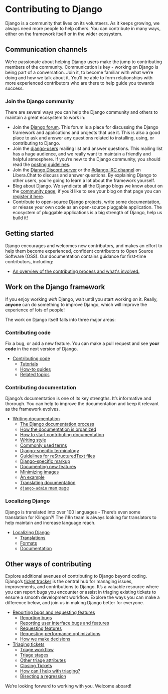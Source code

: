 # Contributing to Django

Django is a community that lives on its volunteers. As it keeps growing, we
always need more people to help others. You can contribute in many ways, either
on the framework itself or in the wider ecosystem.

## Communication channels

We’re passionate about helping Django users make the jump to contributing
members of the community. Communication is key - working on Django is being
part of a conversation. Join it, to become familiar with what we’re doing and
how we talk about it. You’ll be able to form relationships with more
experienced contributors who are there to help guide you towards success.

### Join the Django community

There are several ways you can help the Django community and others to maintain
a great ecosystem to work in:

* Join the [Django forum](https://forum.djangoproject.com/). This forum is a place for discussing the Django
  framework and applications and projects that use it. This is also a good
  place to ask and answer any questions related to installing, using, or
  contributing to Django.
* Join the [django-users](../mailing-lists.md#django-users-mailing-list) mailing list and answer questions. This
  mailing list has a huge audience, and we really want to maintain a
  friendly and helpful atmosphere. If you’re new to the Django community,
  you should read the [posting guidelines](https://code.djangoproject.com/wiki/UsingTheMailingList).
* Join the [Django Discord server](https://discord.gg/xcRH6mN4fa) or the [#django IRC channel](https://web.libera.chat/#django) on
  Libera.Chat to discuss and answer questions. By explaining Django to other
  users, you’re going to learn a lot about the framework yourself.
* Blog about Django. We syndicate all the Django blogs we know about on
  the [community page](https://www.djangoproject.com/community/); if you’d like to see your blog on that page you
  can [register it here](https://www.djangoproject.com/community/add/blogs/).
* Contribute to open-source Django projects, write some documentation, or
  release your own code as an open-source pluggable application. The
  ecosystem of pluggable applications is a big strength of Django, help us
  build it!

## Getting started

Django encourages and welcomes new contributors, and makes an effort to help
them become experienced, confident contributors to Open Source Software (OSS).
Our documentation contains guidance for first-time contributors, including:

* [An overview of the contributing process and what's involved.](new-contributors.md)

## Work on the Django framework

If you enjoy working *with* Django, wait until you start working *on* it.
Really, **anyone** can do something to improve Django, which will improve the
experience of lots of people!

The work on Django itself falls into three major areas:

### Contributing code

Fix a bug, or add a new feature. You can make a pull request and see **your
code** in the next version of Django.

* [Contributing code](writing-code/index.md)
  * [Tutorials](writing-code/index.md#tutorials)
  * [How-to guides](writing-code/index.md#how-to-guides)
  * [Related topics](writing-code/index.md#related-topics)

### Contributing documentation

Django’s documentation is one of its key strengths. It’s informative and
thorough. You can help to improve the documentation and keep it relevant as the
framework evolves.

* [Writing documentation](writing-documentation.md)
  * [The Django documentation process](writing-documentation.md#the-django-documentation-process)
  * [How the documentation is organized](writing-documentation.md#how-the-documentation-is-organized)
  * [How to start contributing documentation](writing-documentation.md#how-to-start-contributing-documentation)
  * [Writing style](writing-documentation.md#writing-style)
  * [Commonly used terms](writing-documentation.md#commonly-used-terms)
  * [Django-specific terminology](writing-documentation.md#django-specific-terminology)
  * [Guidelines for reStructuredText files](writing-documentation.md#guidelines-for-restructuredtext-files)
  * [Django-specific markup](writing-documentation.md#django-specific-markup)
  * [Documenting new features](writing-documentation.md#documenting-new-features)
  * [Minimizing images](writing-documentation.md#minimizing-images)
  * [An example](writing-documentation.md#an-example)
  * [Translating documentation](writing-documentation.md#translating-documentation)
  * [`django-admin` man page](writing-documentation.md#django-admin-man-page)

### Localizing Django

Django is translated into over 100 languages - There’s even some translation
for Klingon?! The i18n team is always looking for translators to help maintain
and increase language reach.

* [Localizing Django](localizing.md)
  * [Translations](localizing.md#translations)
  * [Formats](localizing.md#formats)
  * [Documentation](localizing.md#documentation)

## Other ways of contributing

Explore additional avenues of contributing to Django beyond coding. Django’s
[ticket tracker](https://code.djangoproject.com/) is the central hub for managing issues, improvements, and
contributions to Django. It’s a valuable resource where you can report bugs you
encounter or assist in triaging existing tickets to ensure a smooth development
workflow. Explore the ways you can make a difference below, and join us in
making Django better for everyone.

* [Reporting bugs and requesting features](bugs-and-features.md)
  * [Reporting bugs](bugs-and-features.md#reporting-bugs)
  * [Reporting user interface bugs and features](bugs-and-features.md#reporting-user-interface-bugs-and-features)
  * [Requesting features](bugs-and-features.md#requesting-features)
  * [Requesting performance optimizations](bugs-and-features.md#requesting-performance-optimizations)
  * [How we make decisions](bugs-and-features.md#how-we-make-decisions)
* [Triaging tickets](triaging-tickets.md)
  * [Triage workflow](triaging-tickets.md#triage-workflow)
  * [Triage stages](triaging-tickets.md#triage-stages)
  * [Other triage attributes](triaging-tickets.md#other-triage-attributes)
  * [Closing Tickets](triaging-tickets.md#closing-tickets)
  * [How can I help with triaging?](triaging-tickets.md#how-can-i-help-with-triaging)
  * [Bisecting a regression](triaging-tickets.md#bisecting-a-regression)

We’re looking forward to working with you. Welcome aboard!

